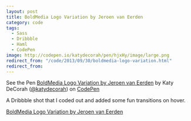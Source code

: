 ```yaml
---
layout: post
title: BoldMedia Logo Variation by Jeroen van Eerden
category: code
tags:
  - Sass
  - Dribbble
  - Haml
  - CodePen
image: http://codepen.io/katydecorah/pen/hjxHy/image/large.png
redirect_from: "/code/2013/09/30/boldmedia-logo-variation.html"
redirect_from: 
---
```


<p data-height="300" data-theme-id="97" data-slug-hash="hjxHy" data-user="katydecorah" data-default-tab="result" class='codepen'>See the Pen <a href='http://codepen.io/katydecorah/pen/hjxHy'>BoldMedia Logo Variation by Jeroen van Eerden</a> by Katy DeCorah (<a href='http://codepen.io/katydecorah'>@katydecorah</a>) on <a href='http://codepen.io'>CodePen</a></p>

A Dribbble shot that I coded out and added some fun transitions on hover.

[BoldMedia Logo Variation by Jeroen van Eerden](http://dribbble.com/shots/1253474)
